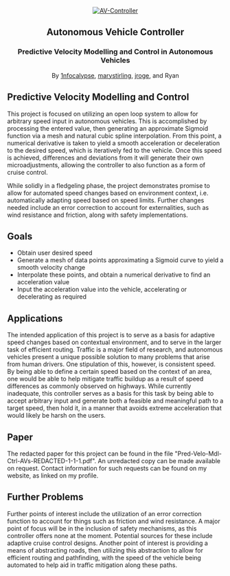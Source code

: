 <p align="center">
  <a href="https://github.com/1nfocalypse/Autonomous-Vehicle-Controller">
	<img alt="AV-Controller" src="https://i.imgur.com/o4so5MG.png"/>
  </a>
</p>
<h2 align="center">Autonomous Vehicle Controller</h3>
<h3 align="center">
  Predictive Velocity Modelling and Control in Autonomous Vehicles
</h2>
<p align="center">
  By <a href="https://github.com/1nfocalypse">1nfocalypse</a>, <a href="https://github.com/marystirling">marystirling</a>, <a href="https://github.com/jroge">jroge</a>, and Ryan
</p>


## Predictive Velocity Modelling and Control
This project is focused on utilizing an open loop system to allow for arbitrary speed input in autonomous vehicles. This is accomplished by processing the entered value, then generating an approximate Sigmoid function
via a mesh and natural cubic spline interpolation. From this point, a numerical derivative is taken to yield a smooth acceleration or deceleration to the desired speed, which is iteratively fed to the vehicle. Once this speed is 
achieved, differences and deviations from it will generate their own microadjustments, allowing the controller to also function as a form of cruise control. 

While solidly in a fledgeling phase, the project demonstrates promise to allow for automated speed changes based on environment context, i.e. automatically adapting speed based on speed limits. Further changes needed include an error
correction to account for externalities, such as wind resistance and friction, along with safety implementations.

## Goals
- Obtain user desired speed
- Generate a mesh of data points approximating a Sigmoid curve to yield a smooth velocity change
- Interpolate these points, and obtain a numerical derivative to find an acceleration value
- Input the acceleration value into the vehicle, accelerating or decelerating as required

## Applications
The intended application of this project is to serve as a basis for adaptive speed changes based on contextual environment, and to serve in the larger task of efficient routing. Traffic is a major field of research, and autonomous 
vehicles present a unique possible solution to many problems that arise from human drivers. One stipulation of this, however, is consistent speed. By being able to define a certain speed based on the context of an area, one would be able
to help mitigate traffic buildup as a result of speed differences as commonly observed on highways. While currently inadequate, this controller serves as a basis for this task by being able to accept arbitrary input and generate both a 
feasible and meaningful path to a target speed, then hold it, in a manner that avoids extreme acceleration that would likely be harsh on the users.

## Paper
The redacted paper for this project can be found in the file "Pred-Velo-Mdl-Ctrl-AVs-REDACTED-1-1-1.pdf". An unredacted copy can be made available on request. Contact information for such requests can be found on my website, as linked on
my profile.

## Further Problems
Further points of interest include the utilization of an error correction function to account for things such as friction and wind resistance. A major point of focus will be in the inclusion of safety mechanisms, as this controller offers
none at the moment. Potential sources for these include adaptive cruise control designs. Another point of interest is providing a means of abstracting roads, then utilizing this abstraction to allow for efficient routing and pathfinding,
with the speed of the vehicle being automated to help aid in traffic mitigation along these paths. 
